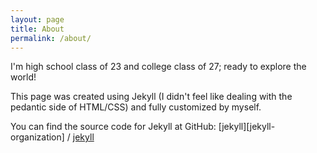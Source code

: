 ```yaml
---
layout: page
title: About
permalink: /about/
---
```

I'm high school class of 23 and college class of 27; ready to explore the world!

This page was created using Jekyll (I didn't feel like dealing with the pedantic side of HTML/CSS) and fully customized by myself. 

You can find the source code for Jekyll at GitHub:
[jekyll][jekyll-organization] /
[jekyll](https://github.com/jekyll/jekyll)

